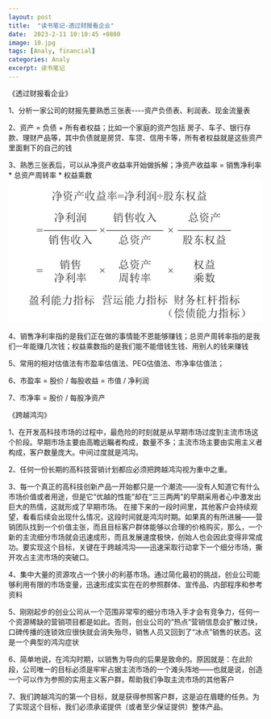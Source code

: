 ```yaml
---
layout: post
title:  "读书笔记-透过财报看企业"
date:  2023-2-11 10:10:45 +0800
image: 10.jpg
tags: [Analy, financial]
categories: Analy
excerpt: 读书笔记
---
```


《透过财报看企业》

1、分析一家公司的财报先要熟悉三张表----资产负债表、利润表、现金流量表

2、资产 = 负债 + 所有者权益；比如一个家庭的资产包括 房子、车子、银行存款、理财产品等，其中负债就是房贷、车贷、信用卡等，所有者权益就是这些资产里面剩下的自己的钱

3、熟悉三张表后，可以从净资产收益率开始做拆解；净资产收益率 = 销售净利率 * 总资产周转率 * 权益乘数
![图片pic3](/images/pic3.jpeg) 

4、销售净利率指的是我们正在做的事情能不恩能够赚钱；总资产周转率指的是我们一年能赚几次钱；权益乘数指的是我们能不能借钱生钱、用别人的钱来赚钱

5、常用的相对估值法有市盈率估值法、PEG估值法、市净率估值法；

6、市盈率 = 股价 / 每股收益 = 市值 / 净利润

7、市净率 = 股价 / 每股净资产


《跨越鸿沟》

1、在开发高科技市场的过程中，最危险的时刻就是从早期市场过度到主流市场这个阶段。早期市场主要由高瞻远瞩者构成，数量不多；主流市场主要由实用主义者构成，客户数量庞大。中间过度就是鸿沟。

2、任何一份长期的高科技营销计划都应必须把跨越鸿沟视为重中之重。

3、每一个真正的高科技创新产品一开始都只是一个潮流——没有人知道它有什么市场价值或者用途，但是它“优越的性能”却在“三三两两”的早期采用者心中激发出巨大的热情，这就形成了早期市场。
在接下来的一段时间里，其他客户会持续观望，看看后续会出现什么情况，这段时间就是鸿沟时期。如果真的有所进展——营销团队找到一个价值主张，而且目标客户群体能够以合理的价格购买，那么，一个新的主流细分市场就会迅速成形，而且发展速度极快，创始人也会因此变得非常成功。要实现这个目标，关键在于跨越鸿沟——迅速采取行动拿下一个细分市场，撕开攻占主流市场的突破口。

4、集中大量的资源攻占一个狭小的利基市场。通过简化最初的挑战，创业公司能够利用有限的市场变量，迅速形成实实在在的参照群体、宣传品、内部程序和参考资料

5、刚刚起步的创业公司从一个范围非常窄的细分市场入手才会有竞争力，任何一个资源稀缺的营销项目都是如此。否则，创业公司的“热点”营销信息会扩散过快，口碑传播的连锁效应很快就会消失殆尽，销售人员又回到了“冰点”销售的状态。这是一个典型的鸿沟症状

6、简单地说，在鸿沟时期，以销售为导向的后果是致命的。原因就是：在此阶段，公司唯一的目标必须是牢牢占据主流市场的一个滩头阵地——也就是说，创造一个可以作为参照的实用主义客户群，帮助我们争取主流市场的其他客户

7、我们跨越鸿沟的第一个目标，就是获得参照客户群，这是迫在眉睫的任务。为了实现这个目标，我们必须承诺提供（或者至少保证提供）整体产品。

